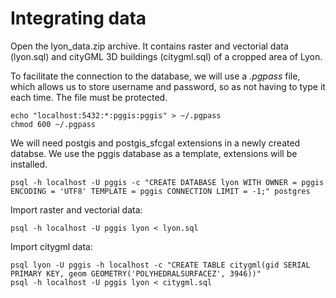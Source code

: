 Integrating data
================

Open the lyon_data.zip archive. It contains raster and vectorial data (lyon.sql) and cityGML 3D buildings (citygml.sql) of a cropped area of Lyon.

To facilitate the connection to the database, we will use a *.pgpass* file, which allows us to store username and password, so as not having to type it each time. The file must be protected.

```
echo "localhost:5432:*:pggis:pggis" > ~/.pgpass
chmod 600 ~/.pgpass
```

We will need postgis and postgis_sfcgal extensions in a newly created databse. We use the pggis database as a template, extensions will be installed.

```
psql -h localhost -U pggis -c "CREATE DATABASE lyon WITH OWNER = pggis ENCODING = 'UTF8' TEMPLATE = pggis CONNECTION LIMIT = -1;" postgres
```

Import raster and vectorial data:
```
psql -h localhost -U pggis lyon < lyon.sql
```

Import citygml data:
```
psql lyon -U pggis -h localhost -c "CREATE TABLE citygml(gid SERIAL PRIMARY KEY, geom GEOMETRY('POLYHEDRALSURFACEZ', 3946))"
psql -h localhost -U pggis lyon < citygml.sql
```
